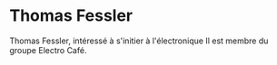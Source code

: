 # Thomas Fessler

Thomas Fessler, intéressé à s'initier à l'électronique
Il est membre du groupe Electro Café.
